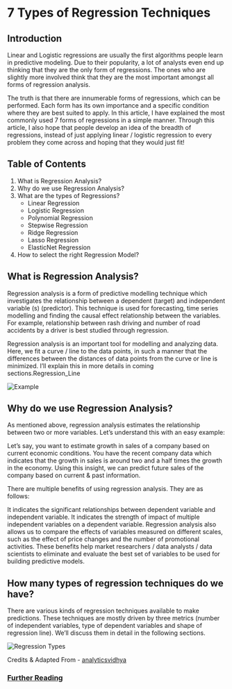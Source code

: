 # 7 Types of Regression Techniques 

## Introduction
Linear and Logistic regressions are usually the first algorithms people learn in predictive modeling. Due to their popularity, a lot of analysts even end up thinking that they are the only form of regressions. The ones who are slightly more involved think that they are the most important amongst all forms of regression analysis.

The truth is that there are innumerable forms of regressions, which can be performed. Each form has its own importance and a specific condition where they are best suited to apply. In this article, I have explained the most commonly used 7 forms of regressions in a simple manner. Through this article, I also hope that people develop an idea of the breadth of regressions, instead of just applying linear / logistic regression to every problem they come across and hoping that they would just fit!

## Table of Contents
  1. What is Regression Analysis?
  2. Why do we use Regression Analysis?
  3. What are the types of Regressions?
      * Linear Regression
      * Logistic Regression
      * Polynomial Regression
      * Stepwise Regression
      * Ridge Regression
      * Lasso Regression
      * ElasticNet Regression
   4. How to select the right Regression Model?

## What is Regression Analysis?
Regression analysis is a form of predictive modelling technique which investigates the relationship between a dependent (target) and independent variable (s) (predictor). This technique is used for forecasting, time series modelling and finding the causal effect relationship between the variables. For example, relationship between rash driving and number of road accidents by a driver is best studied through regression.

Regression analysis is an important tool for modelling and analyzing data. Here, we fit a curve / line to the data points, in such a manner that the differences between the distances of data points from the curve or line is minimized.  I’ll explain this in more details in coming sections.Regression_Line

![Example](https://www.analyticsvidhya.com/wp-content/uploads/2015/08/Regression_Line.png)


## Why do we use Regression Analysis?
As mentioned above, regression analysis estimates the relationship between two or more variables. Let’s understand this with an easy example:

Let’s say, you want to estimate growth in sales of a company based on current economic conditions. You have the recent company data which indicates that the growth in sales is around two and a half times the growth in the economy. Using this insight, we can predict future sales of the company based on current & past information.

There are multiple benefits of using regression analysis. They are as follows:

It indicates the significant relationships between dependent variable and independent variable.
It indicates the strength of impact of multiple independent variables on a dependent variable.
Regression analysis also allows us to compare the effects of variables measured on different scales, such as the effect of price changes and the number of promotional activities. These benefits help market researchers / data analysts / data scientists to eliminate and evaluate the best set of variables to be used for building predictive models.

## How many types of regression techniques do we have?
There are various kinds of regression techniques available to make predictions. These techniques are mostly driven by three metrics (number of independent variables, type of dependent variables and shape of regression line). We’ll discuss them in detail in the following sections.

![Regression Types](https://www.analyticsvidhya.com/wp-content/uploads/2015/08/Regression_Type.png)

Credits & Adapted From - [analyticsvidhya](https://www.analyticsvidhya.com) 

### [Further Reading](https://www.analyticsvidhya.com/blog/2015/08/comprehensive-guide-regression/)
